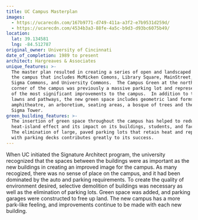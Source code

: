 ```yaml
---
title: UC Campus Masterplan
images:
  - https://ucarecdn.com/167b9771-d749-411a-a3f2-e7b9531d259d/
  - https://ucarecdn.com/4534b3a3-88fe-4a5c-b9d3-d93bc6075b49/
location:
  lat: 39.134581
  lng: -84.512787
original_owner: University of Cincinnati
date_of_completion: 1989 to present
architect: Hargreaves & Associates
unique_features: >-
  The master plan resulted in creating a series of open and landscaped places on
  the campus that includes McMicken Comons, Library Square, MainStreet, Sigma
  Sigma Commons, and University Commons.  The Campus Green at the northeast
  corner of the campus was previously a massive parking lot and represents one
  of the most significant improvements to the campus.  In addition to the open
  lawns and pathways, the new green space includes geometric land forms, an
  amphitheatre, an arboretium, seating areas, a bosque of trees and the Sigma
  Sigma Tower.
green_building_features: >-
  The insertion of green space throughout the campus has helped to reduce the
  heat-island effect and its impact on its buildings, students, and faculty. 
  The elimination of large, paved parking lots that retain heat and replacement
  with parking decks contributes greatly to its success.
---
```


When UC initiated the Signature Architect program, the university recognized that the spaces between the buildings were as important as the new buildings in creating an improved image for the campus. As many recogized, there was no sense of place on the campus, and it had been dominated by the auto and parking requirements. To create the quality of environment desired, selective demolition of buildings was necessary as well as the elimination of parking lots. Green space was added, and parking garages were constructed to free up land. The new campus has a more park-like feeling, and improvements continue to be made with each new building.
